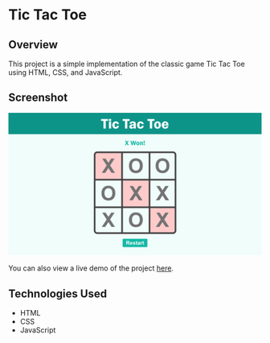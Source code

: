 # Tic Tac Toe

## Overview

This project is a simple implementation of the classic game Tic Tac Toe using HTML, CSS, and JavaScript.

## Screenshot

![Screenshot of Tic Tac Toe Game](./asset/screenshot.png)

You can also view a live demo of the project [here](https://wilsonliu2.github.io/tic-tac-toe-project/).

## Technologies Used

- HTML
- CSS
- JavaScript

